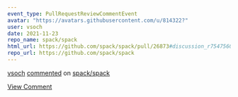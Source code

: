 ```yaml
---
event_type: PullRequestReviewCommentEvent
avatar: "https://avatars.githubusercontent.com/u/814322?"
user: vsoch
date: 2021-11-23
repo_name: spack/spack
html_url: https://github.com/spack/spack/pull/26873#discussion_r754756088
repo_url: https://github.com/spack/spack
---
```


<a href='https://github.com/vsoch' target='_blank'>vsoch</a> <a href='https://github.com/spack/spack/pull/26873#discussion_r754756088' target='_blank'>commented</a> on <a href='https://github.com/spack/spack' target='_blank'>spack/spack</a>

<a href='https://github.com/spack/spack/pull/26873#discussion_r754756088' target='_blank'>View Comment</a>